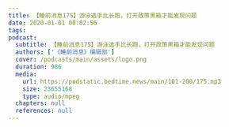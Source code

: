 ```yaml
---
title: 【睡前消息175】游泳选手比长跑，打开政策黑箱才能发现问题
date: 2020-01-01 00:02:56
tags:
podcast:
  subtitle: 【睡前消息175】游泳选手比长跑，打开政策黑箱才能发现问题
  authors: ['《睡前消息》编辑部']
  cover: /podcasts/main/assets/logo.png
  duration: 986
  media:
    url: https://podstatic.bedtime.news/main/101-200/175.mp3
    size: 23655168
    type: audio/mpeg
  chapters: null
  references: null
---
```

